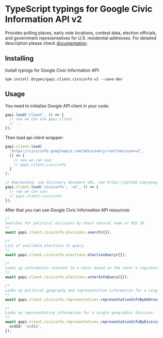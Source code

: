 # TypeScript typings for Google Civic Information API v2

Provides polling places, early vote locations, contest data, election officials, and government representatives for U.S. residential addresses.
For detailed description please check [documentation](https://developers.google.com/civic-information/).

## Installing

Install typings for Google Civic Information API:

```
npm install @types/gapi.client.civicinfo-v2 --save-dev
```

## Usage

You need to initialize Google API client in your code:

```typescript
gapi.load('client', () => {
  // now we can use gapi.client
  // ...
});
```

Then load api client wrapper:

```typescript
gapi.client.load(
  'https://civicinfo.googleapis.com/$discovery/rest?version=v2',
  () => {
    // now we can use:
    // gapi.client.civicinfo
  }
);
```

```typescript
// Deprecated, use discovery document URL, see https://github.com/google/google-api-javascript-client/blob/master/docs/reference.md#----gapiclientloadname----version----callback--
gapi.client.load('civicinfo', 'v2', () => {
  // now we can use:
  // gapi.client.civicinfo
});
```

After that you can use Google Civic Information API resources: <!-- TODO: make this work for multiple namespaces -->

```typescript
/*
Searches for political divisions by their natural name or OCD ID.
*/
await gapi.client.civicinfo.divisions.search({});

/*
List of available elections to query.
*/
await gapi.client.civicinfo.elections.electionQuery({});

/*
Looks up information relevant to a voter based on the voter's registered address.
*/
await gapi.client.civicinfo.elections.voterInfoQuery({});

/*
Looks up political geography and representative information for a single address.
*/
await gapi.client.civicinfo.representatives.representativeInfoByAddress({});

/*
Looks up representative information for a single geographic division.
*/
await gapi.client.civicinfo.representatives.representativeInfoByDivision({
  ocdId: 'ocdId',
});
```
